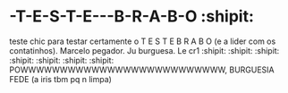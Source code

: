 # -T-E-S-T-E---B-R-A-B-O  :shipit:
teste chic para testar certamente o T E S T E B R A B O (e a lider com os contatinhos). Marcelo pegador. Ju burguesa. Le cr1
 :shipit:
  :shipit:
   :shipit:
    :shipit:
     :shipit:
      :shipit:
       :shipit:
POWWWWWWWWWWWWWWWWWWWWWWWWWW, BURGUESIA FEDE (a iris tbm pq n limpa)
